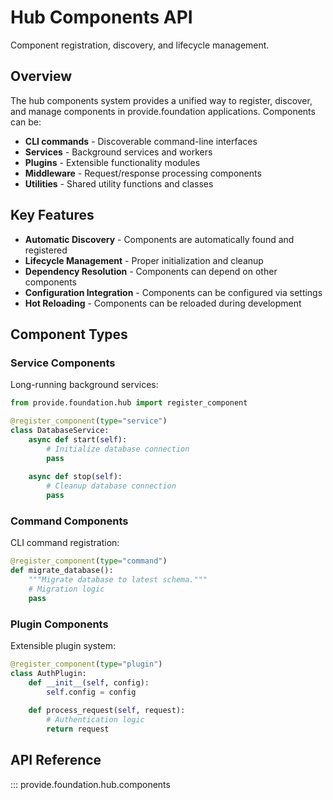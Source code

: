 # Hub Components API

Component registration, discovery, and lifecycle management.

## Overview

The hub components system provides a unified way to register, discover, and manage components in provide.foundation applications. Components can be:

- **CLI commands** - Discoverable command-line interfaces
- **Services** - Background services and workers  
- **Plugins** - Extensible functionality modules
- **Middleware** - Request/response processing components
- **Utilities** - Shared utility functions and classes

## Key Features

- **Automatic Discovery** - Components are automatically found and registered
- **Lifecycle Management** - Proper initialization and cleanup
- **Dependency Resolution** - Components can depend on other components
- **Configuration Integration** - Components can be configured via settings
- **Hot Reloading** - Components can be reloaded during development

## Component Types

### Service Components
Long-running background services:
```python
from provide.foundation.hub import register_component

@register_component(type="service")
class DatabaseService:
    async def start(self):
        # Initialize database connection
        pass
    
    async def stop(self):
        # Cleanup database connection
        pass
```

### Command Components
CLI command registration:
```python
@register_component(type="command")
def migrate_database():
    """Migrate database to latest schema."""
    # Migration logic
    pass
```

### Plugin Components  
Extensible plugin system:
```python
@register_component(type="plugin")
class AuthPlugin:
    def __init__(self, config):
        self.config = config
    
    def process_request(self, request):
        # Authentication logic
        return request
```

## API Reference

::: provide.foundation.hub.components
